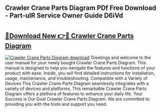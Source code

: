 ## Crawler Crane Parts Diagram PDf Free Download - Part-ulR Service Owner Guide D6iVd

# <h2><a href="http://dfq8ba.blite.top/?on=Crawler+Crane+Parts+Diagram">🔗Download New 👉🔴 Crawler Crane Parts Diagram</a></h2>

[![Crawler Crane Parts Diagram download](https://i.imgur.com/lujVjoI.png)](http://dfq8ba.blite.top/?on=Crawler+Crane+Parts+Diagram)
Greetings and welcome to the user manual for your newly bought Crawler Crane Parts Diagram. This manual is designed to help you navigate the features and functions of your product with ease. Inside, you will find detailed instructions for installation, usage, maintenance, and troubleshooting. Compatible with a Variety of Devices This Crawler Crane Parts Diagram seamlessly integrates with a variety of devices and platforms. This remarkable Crawler Crane Parts Diagram offers a plethora of features to enhance your daily life. Your Success is Our Goal Crawler Crane Parts Diagram. We are committed to providing you with the tools and support you need.
